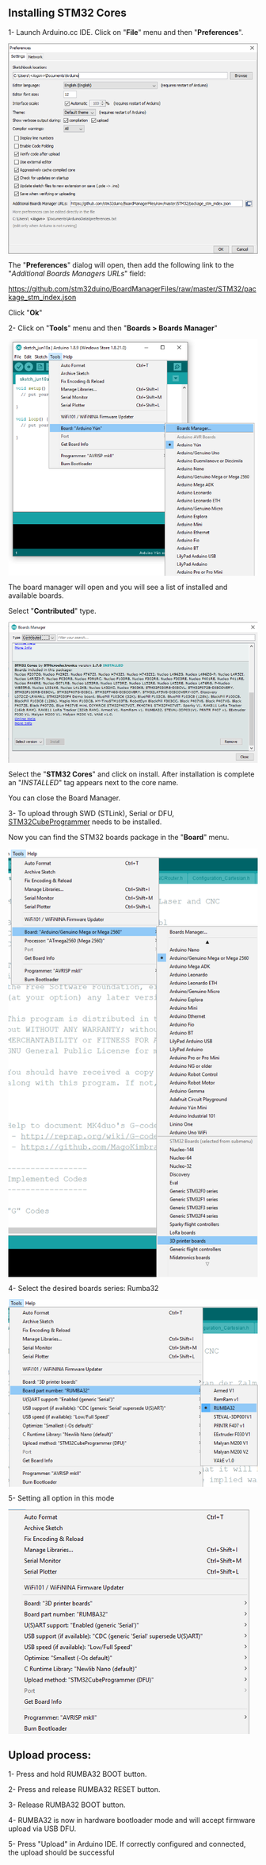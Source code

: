 ## Installing STM32 Cores

1- Launch Arduino.cc IDE. Click on "**File**" menu and then "**Preferences**".

<img align="center" src="img/preferences.png"/>

The "**Preferences**" dialog will open, then add the following link to the "*Additional Boards Managers URLs*" field:

https://github.com/stm32duino/BoardManagerFiles/raw/master/STM32/package_stm_index.json

Click "**Ok**"

2- Click on "**Tools**" menu and then "**Boards > Boards Manager**"

<img align="center" src="img/menu_bm.png"/>

The board manager will open and you will see a list of installed and available boards. 

Select "**Contributed**" type.

<img align="center" src="img/boardsmanager.png"/>

Select the "**STM32 Cores**" and click on install.
After installation is complete an "*INSTALLED*" tag appears next to the core name. 

You can close the Board Manager.

3- To upload through SWD (STLink), Serial or DFU, [STM32CubeProgrammer](https://www.st.com/en/development-tools/stm32cubeprog.html) needs to be installed.

Now you can find the STM32 boards package in the "**Board**" menu.

<img align="center" src="img/boardslist.png"/>

4- Select the desired boards series: Rumba32

<img align="center" src="img/rumba32.png"/>

5- Setting all option in this mode

<img align="center" src="img/rumba32option.png"/>


## Upload process:

1- Press and hold RUMBA32 BOOT button.

2- Press and release RUMBA32 RESET button.

3- Release RUMBA32 BOOT button.

4- RUMBA32 is now in hardware bootloader mode and will accept firmware upload via USB DFU.

5- Press "Upload" in Arduino IDE. If correctly configured and connected, the upload should be successful
